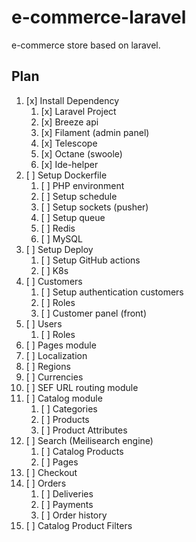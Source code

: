 # e-commerce-laravel

e-commerce store based on laravel.

## Plan
1. [x] Install Dependency
    1. [x] Laravel Project
    2. [x] Breeze api
    3. [x] Filament (admin panel)
    4. [x] Telescope
    5. [x] Octane (swoole)
    6. [x] Ide-helper
2. [ ] Setup Dockerfile
    1. [ ] PHP environment
    2. [ ] Setup schedule
    3. [ ] Setup sockets (pusher)
    4. [ ] Setup queue
    5. [ ] Redis
    6. [ ] MySQL
3. [ ] Setup Deploy
    1. [ ] Setup GitHub actions
    2. [ ] K8s
4. [ ] Customers
    1. [ ] Setup authentication customers
    2. [ ] Roles
    3. [ ] Customer panel (front)
5. [ ] Users
    1. [ ] Roles
6. [ ] Pages module
7. [ ] Localization
8. [ ] Regions
9. [ ] Currencies
10. [ ] SEF URL routing module
11. [ ] Catalog module
    1. [ ] Categories
    2. [ ] Products
    3. [ ] Product Attributes
12. [ ] Search (Meilisearch engine)
    1. [ ] Catalog Products
    2. [ ] Pages
13. [ ] Checkout
14. [ ] Orders
    1. [ ] Deliveries
    2. [ ] Payments
    3. [ ] Order history
15. [ ] Catalog Product Filters

